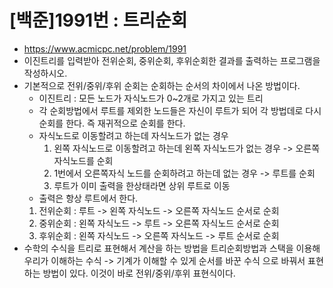 # [백준]1991번 : 트리순회
- https://www.acmicpc.net/problem/1991
- 이진트리를 입력받아 전위순회, 중위순회, 후위순회한 결과를 출력하는 프로그램을 작성하시오.
- 기본적으로 전위/중위/후위 순회는 순회하는 순서의 차이에서 나온 방법이다.
  - 이진트리 : 모든 노드가 자식노드가 0~2개로 가지고 있는 트리
  - 각 순회방법에서 루트를 제외한 노드들은 자신이 루트가 되어 각 방법데로 다시 순회를 한다. 즉 재귀적으로 순회를 한다.
  - 자식노드로 이동할려고 하는데 자식노드가 없는 경우
    1. 왼쪽 자식노드로 이동할려고 하는데 왼쪽 자식노드가 없는 경우 -> 오른쪽자식노드를 순회
    2. 1번에서 오른쪽자식 노드를 순회하려고 하는데 없는 경우 -> 루트를 순회
    3. 루트가 이미 출력을 한상태라면 상위 루트로 이동
  - 출력은 항상 루트에서 한다.
  1. 전위순회 : 루트 -> 왼쪽 자식노드 -> 오른쪽 자식노드 순서로 순회
  2. 중위순회 : 왼쪽 자식노드 -> 루트 -> 오른쪽 자식노드 순서로 순회
  3. 후위순회 : 왼쪽 자식노드 -> 오른쪽 자식노드 -> 루트 순서로 순회
- 수학의 수식을 트리로 표현해서 계산을 하는 방법을 트리순회방법과 스택을 이용해 우리가 이해하는 수식 -> 기계가 이해할 수 있게 순서를 바꾼 수식 으로 바꿔서 표현하는 방법이 있다. 이것이 바로 전위/중위/후위 표현식이다.
